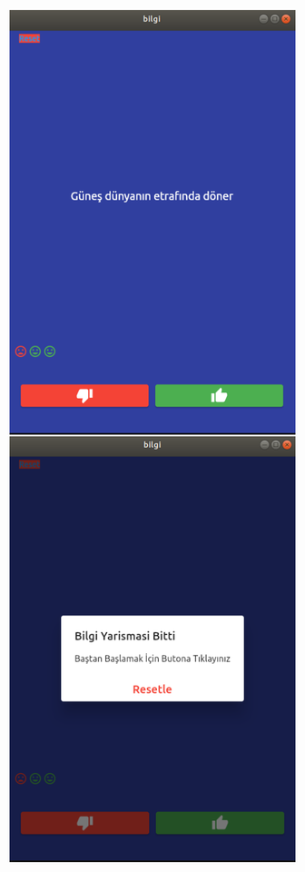 ![alt text](https://github.com/durmusgulbahar/flutter_exercises/blob/main/bilgi/ss1.png)
![alt text](https://github.com/durmusgulbahar/flutter_exercises/blob/main/bilgi/ss2.png)
